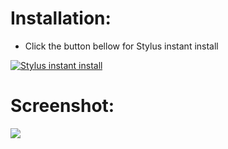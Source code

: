 # Installation:
 - Click the button bellow for Stylus instant install

[![Stylus instant install](https://img.shields.io/badge/Instant%20install-zKillboard-C0BCB6.svg?style=popout&logoColor=29FDFD&labelColor=606060&logo=Stylus)](https://raw.githubusercontent.com/MadameSolette/Stylus/master/zKillboard.com/zKillboard.user.css)

# Screenshot:
<image src="https://github.com/MadameSolette/Stylus/blob/master/zKillboard.com/images/zKillboard.com.png">
